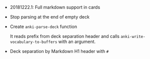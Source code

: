 - 20181222.1: Full markdown support in cards
- Stop parsing at the end of empty deck
- Create `anki-parse-deck` function

    It reads prefix from deck separation header and calls
    `anki-write-vocabulary-to-buffers` with an argument.

- Deck separation by Markdown H1 header with `#`
